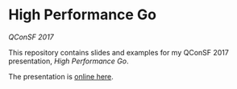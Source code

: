 # High Performance Go 
*QConSF 2017*

This repository contains slides and examples for my QConSF 2017 presentation, _High Performance Go_.

The presentation is [online here][0].

[0]: http://talks.godoc.org/github.com/davecheney/qconsf-2017/high-performance-go.slide#1
